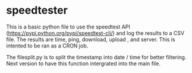 # speedtester
This is a basic python file to use the speedtest API (https://pypi.python.org/pypi/speedtest-cli/) and log the results to a CSV file. The results are time, ping, download, upload , and server. This is intented to be ran as a CRON job. 

The filesplit.py is to split the timestamp into date / time for better filtering. Next version to have this function intergrated
into the main file. 
